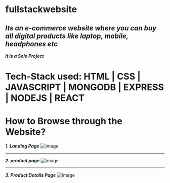 # fullstackwebsite
***Its an e-commerce website where you can buy all digital products like laptop, mobile, headphones etc***
---
***It is a Solo Project***

# Tech-Stack used: HTML | CSS | JAVASCRIPT | MONGODB | EXPRESS | NODEJS | REACT

# How to Browse through the Website?

***1. Landing Page***
![image](https://i.ibb.co/BPsRSL2/Screenshot-from-2022-06-12-22-58-57.png)

---
***2. product page***
![image](https://i.ibb.co/JdJv0x5/Screenshot-from-2022-06-12-22-59-10.png)


---
***3. Product Details Page***
![image](https://i.ibb.co/CBmtv4n/Screenshot-from-2022-06-12-22-59-30.png)

